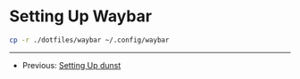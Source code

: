 # Setting Up Waybar

```bash
cp -r ./dotfiles/waybar ~/.config/waybar
```

---

- Previous: [Setting Up dunst](Setting%20Up%20dunst.md)
